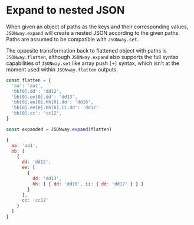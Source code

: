 # Expand to nested JSON

When given an object of paths as the keys and their corresponding values, `JSONway.expand` will create a nested JSON according to the given paths. Paths are assumed to be compatible with `JSONway.set`.

The opposite transformation back to flattened object with paths is `JSONway.flatten`, although `JSONway.expand` also supports the full syntax capabilities of `JSONway.set` like array push `[+]` syntax, which isn't at the moment used within `JSONway.flatten` outputs.

```js
const flatten = {
  'aa': 'aa1',
  'bb[0].dd': 'dd12',
  'bb[0].ee[0].dd': 'dd13',
  'bb[0].ee[0].hh[0].dd': 'dd16',
  'bb[0].ee[0].hh[0].ii.dd': 'dd17'
  'bb[0].cc': 'cc12',
}

const expanded = JSONway.expand(flatten)
```

```js
{
  aa: 'aa1',
  bb: [
    {
      dd: 'dd12',
      ee: [
        {
          dd: 'dd13',
          hh: [ { dd: 'dd16', ii: { dd: 'dd17' } } ]
        }
      ],
      cc: 'cc12'
    }
  ]
}
```

